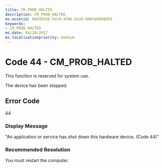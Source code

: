 ```yaml
---
title: CM_PROB_HALTED
description: CM_PROB_HALTED
ms.assetid: 06838356-5dc9-4396-b2a5-0003d4098859
keywords:
- CM_PROB_HALTED
ms.date: 04/20/2017
ms.localizationpriority: medium
---
```


# Code 44 - CM_PROB_HALTED

This function is reserved for system use.

The device has been stopped.

## Error Code

44

### Display Message

"An application or service has shut down this hardware device. (Code 44)"

### Recommended Resolution

You must restart the computer.
